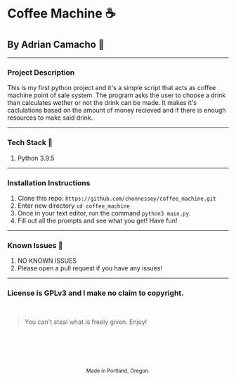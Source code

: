 # Coffee Machine :coffee:
## By Adrian Camacho :electric_plug:

---

### Project Description

This is my first python project and it's a simple script that acts as coffee machine point of sale system. The program asks the user to choose a drink than calculates wether or not the drink can be made. It makes it's caclulations based on the amount of money recieved and if there is enough resources to make said drink.


---
### Tech Stack :floppy_disk:
1. Python 3.9.5
---
### Installation Instructions
1. Clone this repo: `https://github.com/chonnessey/coffee_machine.git`
2. Enter new directory `cd coffee_machine`
3. Once in your text editor, run the command `python3 main.py`.
4. Fill out all the prompts and see what you get! Have fun!
---
### Known Issues :bug:
1. NO KNOWN ISSUES
2. Please open a pull request if you have any issues!
---
### License is GPLv3 and I make no claim to copyright. 
<br />

> You can't steal what is freely given. Enjoy!

<br />
<br />
<br />
<br />
<p align="center">
  <small>Made in Portland, Oregon. </small>
</p>
